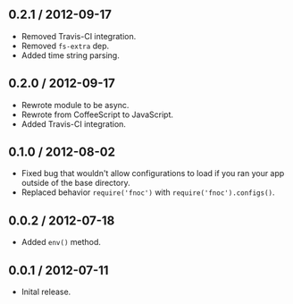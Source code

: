 0.2.1 / 2012-09-17
------------------
* Removed Travis-CI integration.
* Removed `fs-extra` dep.
* Added time string parsing.

0.2.0 / 2012-09-17
------------------
* Rewrote module to be async.
* Rewrote from CoffeeScript to JavaScript.
* Added Travis-CI integration.

0.1.0 / 2012-08-02
------------------
* Fixed bug that wouldn't allow configurations to load if you ran your app outside of the base directory.
* Replaced behavior `require('fnoc')` with `require('fnoc').configs()`.

0.0.2 / 2012-07-18
------------------
* Added `env()` method.

0.0.1 / 2012-07-11
------------------
* Inital release.
